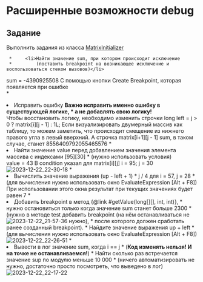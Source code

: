 # Расширенные возможности debug


## Задание

Выполнить задания из класса [MatrixInitializer](src/main/java/ru/urfu/MatrixInitializer.java)

     *     <li>Найти значение sum, при котором происходит исключение
     *         (поставить breakpoint на возникающее исключение и воспользоваться стеком вызовов)</li>
sum = -4390925508
С помощью кнопки Create Breakpoint, которая появляется при ошибке  
     *     <li>Исправить ошибку <b>Важно исправить именно ошибку в существующей логике,
     *         а не добавлять свою логику!</b><br>
Чтобы восстановить логику, необходимо изменить строчки long left = j > 0 ? matrix[i][j - 1] : 1L;
Если визуализировать двумерный массив как таблицу, то можем заметить, что происходит смещение
из нижнего правого угла в левый вверхний. А строчка matrix[i+1][j - 1] 
sum, в таком случае, станет 8556409792055465576
     *     <li>Найти значение value перед добавлением значения элемента массива с индексами [95][30]
     *         (нужно использовать условия)</li> 
value = 43
В condition указал для matrix[i][j] i = 95; j = 30
![2023-12-22_22-30-18](https://github.com/Lapoushko/DebugLesson-master/assets/45125347/c9ae6417-a144-4e8b-a41a-d0ed495fc8bb)
     *     <li>Вычислить значение выражения (up - left + 1) * j / 4 для i = 57, j = 28
     *         (для вычисления нужно использовать окно EvaluateExpression [Alt + F8])</li>
                При использовании этого окна результат при текущих значениях будет равен 7
     *     <li>Добавить breakpoint в метод {@link #getValue(long[][], int, int)},
     *         нужно остановиться только когда значение sum станет больше 2300
     *         (нужно в методе test добавить breakpoint (на нём останавливаться не ![2023-12-22_21-57-36](https://github.com/Lapoushko/DebugLesson-master/assets/45125347/0a112e79-a829-4a21-9897-f03a6bce3185)
нужно),
     *         после которого должен сработать ранее созданный breakpoint).
     *         Найдите значение выражения up + left
     *         (для вычисления нужно использовать окно EvaluateExpression [Alt + F8])</li>
     ![2023-12-22_22-26-51](https://github.com/Lapoushko/DebugLesson-master/assets/45125347/0c4e7440-b498-485d-b59b-e6b816f05b46)
     *     <li>Вывести в лог значение sum, когда i == j
     *         (<b>Код изменять нельзя! И на точке не останавливаемся!</b>)
     *         Найти сколько раз встречается значение sup по модулю меньше 10 000
     *         (ничего автоматизировать не нужно, достаточно просто посмотреть, что выведено в лог)</li>
     ![2023-12-22_22-17-22](https://github.com/Lapoushko/DebugLesson-master/assets/45125347/680d23f5-3c27-4137-bd9a-51e75f2e8d4b)

